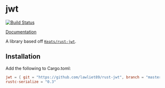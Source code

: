 # jwt

[![Build Status](https://travis-ci.org/lawliet89/rust-jwt.svg)](https://travis-ci.org/lawliet89/rust-jwt)

[Documentation](https://lawliet89.github.io/rust-jwt/)

A library based off [`Keats/rust-jwt`](https://github.com/Keats/rust-jwt).

## Installation

Add the following to Cargo.toml:

```toml
jwt = { git = "https://github.com/lawliet89/rust-jwt", branch = "master" }
rustc-serialize = "0.3"
```
